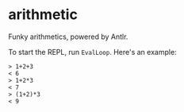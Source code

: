 # arithmetic
Funky arithmetics, powered by Antlr.

To start the REPL, run `EvalLoop`. Here's an example:

```
> 1+2+3
< 6
> 1+2*3
< 7
> (1+2)*3
< 9
```
